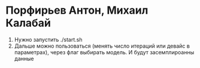 # Порфирьев Антон, Михаил Калабай

1. Нужно запустить ./start.sh
2. Дальше можно пользоваться (менять число итераций или девайс в параметрах), через флаг выбирать модель. И будут засемплироанны данные
